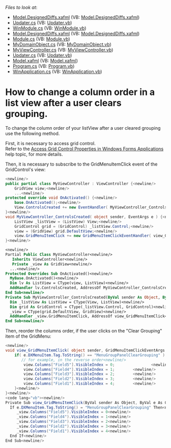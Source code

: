 <!-- default file list -->
*Files to look at*:

* [Model.DesignedDiffs.xafml](./CS/Solution1.Module.Win/Model.DesignedDiffs.xafml) (VB: [Model.DesignedDiffs.xafml](./VB/Solution1.Module.Win/Model.DesignedDiffs.xafml))
* [Updater.cs](./CS/Solution1.Module.Win/Updater.cs) (VB: [Updater.vb](./VB/Solution1.Module.Win/Updater.vb))
* [WinModule.cs](./CS/Solution1.Module.Win/WinModule.cs) (VB: [WinModule.vb](./VB/Solution1.Module.Win/WinModule.vb))
* [Model.DesignedDiffs.xafml](./CS/Solution1.Module/Model.DesignedDiffs.xafml) (VB: [Model.DesignedDiffs.xafml](./VB/Solution1.Module/Model.DesignedDiffs.xafml))
* [Module.cs](./CS/Solution1.Module/Module.cs) (VB: [Module.vb](./VB/Solution1.Module/Module.vb))
* [MyDomainObject.cs](./CS/Solution1.Module/MyDomainObject.cs) (VB: [MyDomainObject.vb](./VB/Solution1.Module/MyDomainObject.vb))
* [MyViewController.cs](./CS/Solution1.Module/MyViewController.cs) (VB: [MyViewController.vb](./VB/Solution1.Module/MyViewController.vb))
* [Updater.cs](./CS/Solution1.Module/Updater.cs) (VB: [Updater.vb](./VB/Solution1.Module/Updater.vb))
* [Model.xafml](./CS/Solution1.Win/Model.xafml) (VB: [Model.xafml](./VB/Solution1.Win/Model.xafml))
* [Program.cs](./CS/Solution1.Win/Program.cs) (VB: [Program.vb](./VB/Solution1.Win/Program.vb))
* [WinApplication.cs](./CS/Solution1.Win/WinApplication.cs) (VB: [WinApplication.vb](./VB/Solution1.Win/WinApplication.vb))
<!-- default file list end -->
# How to change a column order in a list view after a user clears grouping.


<p>To change the column order of your listView after a user cleared grouping use the following method.</p><p>First, it is necessary to access grid control.<br />
Refer to the <a href="http://documentation.devexpress.com/#Xaf/CustomDocument2739">Access Grid Control Properties in Windows Forms Applications</a> help topic, for more details.</p><p>Then, it is necessary to subscribe to the GridMenuItemClick event of the GridControl's view:<br />


```cs
<newline/>
public partial class MyViewController : ViewController {<newline/>
    GridView view;<newline/>
    ...<newline/>
protected override void OnActivated() {<newline/>
    base.OnActivated();<newline/>
    View.ControlsCreated += new EventHandler( MyViewController_ControlsCreated );<newline/>
}<newline/>
void MyViewController_ControlsCreated( object sender, EventArgs e ) {<newline/>
    ListView _listView = (ListView) View;<newline/>
    GridControl grid = (GridControl) _listView.Control;<newline/>
    view = (GridView) grid.DefaultView;<newline/>
    view.GridMenuItemClick += new GridMenuItemClickEventHandler( view_GridMenuItemClick );<newline/>
}<newline/>

```



```vb
<newline/>
Partial Public Class MyViewController<newline/>
   Inherits ViewController<newline/>
   Private _view As GridView<newline/>
  ...<newline/>
Protected Overrides Sub OnActivated()<newline/>
  MyBase.OnActivated()<newline/>
  Dim lv As ListView = CType(view, ListView)<newline/>
  AddHandler lv.ControlsCreated, AddressOf MyViewController_ControlsCreated<newline/>
End Sub<newline/>
Private Sub MyViewController_ControlsCreated(ByVal sender As Object, ByVal e As EventArgs)<newline/>
  Dim _listView As ListView = CType(View, ListView)<newline/>
  Dim grid As GridControl = CType(_listView.Control, GridControl)<newline/>
  _view = CType(grid.DefaultView, GridView)<newline/>
  AddHandler _view.GridMenuItemClick, AddressOf view_GridMenuItemClick<newline/>
End Sub<newline/>

```

</p><p>Then, reorder the columns order, if the user clicks on the "Clear Grouping" item of the GridMenu:<br />


```cs
<newline/>
void view_GridMenuItemClick( object sender, GridMenuItemClickEventArgs e ) {<newline/>
    if( e.DXMenuItem.Tag.ToString() == "MenuGroupPanelClearGrouping" ) {<newline/>
       // for example, in the reverse order<newline/>
        view.Columns["Field5"].VisibleIndex = 0;                <newline/>
        view.Columns["Field4"].VisibleIndex = 1;        <newline/>
        view.Columns["Field3"].VisibleIndex = 2;        <newline/>
        view.Columns["Field2"].VisibleIndex = 3;        <newline/>
        view.Columns["Field1"].VisibleIndex = 4;        <newline/>
    }<newline/>
}<newline/>
<code lang="vb"><newline/>
Private Sub view_GridMenuItemClick(ByVal sender As Object, ByVal e As GridMenuItemClickEventArgs)<newline/>
  If e.DXMenuItem.Tag.ToString() = "MenuGroupPanelClearGrouping" Then<newline/>
     _view.Columns("Field5").VisibleIndex = 0<newline/>
     _view.Columns("Field4").VisibleIndex = 1<newline/>
     _view.Columns("Field3").VisibleIndex = 2<newline/>
     _view.Columns("Field2").VisibleIndex = 3<newline/>
     _view.Columns("Field1").VisibleIndex = 4<newline/>
  End If<newline/>
End Sub<newline/>

```

</code></p>

<br/>


